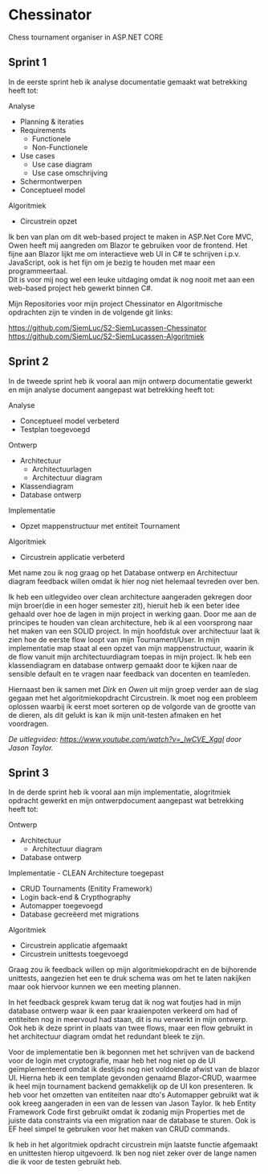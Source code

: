 # Chessinator
Chess tournament organiser in ASP.NET CORE

## Sprint 1
In de eerste sprint heb ik analyse documentatie gemaakt wat betrekking heeft tot:

Analyse
- Planning & iteraties
- Requirements
  - Functionele
  - Non-Functionele
- Use cases
  - Use case diagram
  - Use case omschrijving
- Schermontwerpen
- Conceptueel model

Algoritmiek
- Circustrein opzet

Ik ben van plan om dit web-based project te maken in ASP.Net Core MVC, Owen heeft mij aangreden om Blazor te gebruiken voor de frontend.
Het fijne aan Blazor lijkt me om interactieve web UI in C# te schrijven i.p.v. JavaScript, ook is het fijn om je bezig te houden met maar een programmeertaal.  
Dit is voor mij nog wel een leuke uitdaging omdat ik nog nooit met aan een web-based project heb gewerkt binnen C#. 

Mijn Repositories voor mijn project Chessinator en Algoritmische opdrachten 
zijn te vinden in de volgende git links:

https://github.com/SiemLuc/S2-SiemLucassen-Chessinator
https://github.com/SiemLuc/S2-SiemLucassen-Algoritmiek

## Sprint 2

In de tweede sprint heb ik vooral aan mijn ontwerp documentatie gewerkt en mijn analyse document aangepast wat betrekking heeft tot:

Analyse
- Conceptueel model verbeterd
- Testplan toegevoegd

Ontwerp
- Architectuur
  - Architectuurlagen
  - Architectuur diagram
- Klassendiagram
- Database ontwerp

Implementatie
- Opzet mappenstructuur met entiteit Tournament

Algoritmiek 
- Circustrein applicatie verbeterd

Met name zou ik nog graag op het Database ontwerp en Architectuur diagram feedback willen omdat ik hier nog niet helemaal tevreden over ben.

Ik heb een uitlegvideo over clean architecture aangeraden gekregen door mijn broer(die in een hoger semester zit), hieruit heb ik een beter idee gehaald over hoe de lagen in mijn project in werking gaan. 
Door me aan de principes te houden van clean architecture, heb ik al een voorsprong naar het maken van een SOLID project.
In mijn hoofdstuk over architectuur laat ik zien hoe de eerste flow loopt van mijn Tournament/User. 
In mijn implementatie map staat al een opzet van mijn mappenstructuur, waarin ik de flow vanuit mijn architectuurdiagram toepas in mijn project.
Ik heb een klassendiagram en database ontwerp gemaakt door te kijken naar de sensible default en te vragen naar feedback van docenten en teamleden.

Hiernaast ben ik samen met _Dirk_ en _Owen_ uit mijn groep verder aan de slag gegaan met het algoritmiekopdracht Circustrein. 
Ik moet nog een probleem oplossen waarbij ik eerst moet sorteren op de volgorde van de grootte van de dieren, als dit gelukt is kan ik mijn unit-testen afmaken en het voordragen. 

_De uitlegvideo: https://www.youtube.com/watch?v=_lwCVE_XgqI door Jason Taylor._ 

## Sprint 3

In de derde sprint heb ik vooral aan mijn implementatie, alogritmiek opdracht gewerkt en mijn ontwerpdocument aangepast wat betrekking heeft tot:

Ontwerp
- Architectuur
  - Architectuur diagram
- Database ontwerp

Implementatie - CLEAN Architecture toegepast
- CRUD Tournaments (Enitity Framework)
- Login back-end & Crypthography
- Automapper toegevoegd
- Database gecreëerd met migrations

Algoritmiek 
- Circustrein applicatie afgemaakt
- Circustrein unittests toegevoegd

Graag zou ik feedback willen op mijn algoritmiekopdracht en de bijhorende unittests, aangezien het een te druk schema was om het te laten nakijken maar ook hiervoor kunnen we een meeting plannen.

In het feedback gesprek kwam terug dat ik nog wat foutjes had in mijn database ontwerp waar ik een paar kraaienpoten verkeerd om had of entiteiten nog in meervoud had staan, dit is nu verwerkt in mijn ontwerp. Ook heb ik deze sprint in plaats van twee flows, maar een flow gebruikt in het architectuur diagram omdat het redundant bleek te zijn. 

Voor de implementatie ben ik begonnen met het schrijven van de backend voor de login met cryptografie, maar heb het nog niet op de UI geïmplementeerd omdat ik destijds nog niet voldoende afwist van de blazor UI. Hierna heb ik een template gevonden genaamd Blazor-CRUD, waarmee ik heel mijn tournament backend gemakkelijk op de UI kon presenteren. Ik heb voor het omzetten van entiteiten naar dto's Automapper gebruikt wat ik ook kreeg aangeraden in een van de lessen van Jason Taylor. Ik heb Entity Framework Code first gebruikt omdat ik zodanig mijn Properties met de juiste data constraints via een migration naar de database te sturen. Ook is EF heel simpel te gebruiken voor het maken van CRUD commands.

Ik heb in het algoritmiek opdracht circustrein mijn laatste functie afgemaakt en unittesten hierop uitgevoerd. Ik ben nog niet zeker over de lange namen die ik voor de testen gebruikt heb.
